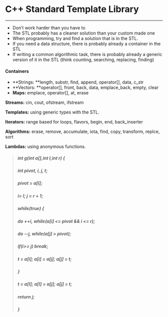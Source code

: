 # C++ Standard Template Library

---

* Don’t work harder than you have to
* The STL probably has a cleaner solution than your custom made one
* When programming, try and find a solution that is in the STL.
* If you need a data structure, there is probably already a container in the STL
* If writing a common algorithmic task, there is probably already a generic version of it in the STL \(think counting, searching, replacing, finding\)

#### Containers

* **Strings: **length, substr, find, append, operator\[\], data, c\_str
* **Vectors: **operator\[\], front, back, data, emplace\_back, empty, clear
* **Maps:** emplace, operator\[\], at, erase

**Streams:** cin, cout, ofstream, ifstream

**Templates:** using generic types with the STL.

**Iterators:** range based for loops, flavors, begin, end, back\_inserter

**Algorithms:** erase, remove, accumulate, iota, find, copy, transform, replce, sort

**Lambdas:** using anonymous functions.

> ##### int g\(int a\[\],int l,int r\) {
>
> ##### int pivot, i, j, t;
>
> #####  pivot = a\[l\];
>
> ##### i= l; j = r + 1;
>
> #####  while\(true\) {
>
> #####  do ++i, while\(a\[i\] &lt;= pivot && i &lt;= r\);
>
> #####  do --j, while\(a\[j\] &gt; pivot\);
>
> #####  if\(i&gt;= j\) break;
>
> #####  t = a\[i\]; a\[i\] = a\[j\]; a\[j\] = t;
>
> #####  }
>
> #####  t = a\[l\]; a\[l\] = a\[j\]; a\[j\] = t;
>
> #####  return j;
>
> ##### }




